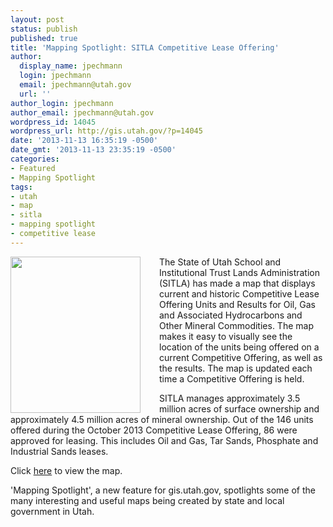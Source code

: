 ```yaml
---
layout: post
status: publish
published: true
title: 'Mapping Spotlight: SITLA Competitive Lease Offering'
author:
  display_name: jpechmann
  login: jpechmann
  email: jpechmann@utah.gov
  url: ''
author_login: jpechmann
author_email: jpechmann@utah.gov
wordpress_id: 14045
wordpress_url: http://gis.utah.gov/?p=14045
date: '2013-11-13 16:35:19 -0500'
date_gmt: '2013-11-13 23:35:19 -0500'
categories:
- Featured
- Mapping Spotlight
tags:
- utah
- map
- sitla
- mapping spotlight
- competitive lease
---
```

<p><a href="http://gis.utah.gov/wp-content/uploads/SITLALeases-246x300.png"><img src="http://gis.utah.gov/wp-content/uploads/SITLALeases-246x300.png" style="margin-right:30px" width="208" height="250" align="left" /></a> The State of Utah School and Institutional Trust Lands Administration (SITLA) has made a map that displays current and historic Competitive Lease Offering Units and Results for Oil, Gas and Associated Hydrocarbons and Other Mineral Commodities. The map makes it easy to visually see the location of the units being offered on a current Competitive Offering, as well as the results.  The map is updated each time a Competitive Offering is held.</p>
<p>SITLA manages approximately 3.5 million acres of surface ownership and approximately 4.5 million acres of mineral ownership. Out of the 146 units offered during the October 2013 Competitive Lease Offering, 86 were approved for leasing.  This includes Oil and Gas, Tar Sands, Phosphate and Industrial Sands leases. </p>
<p>Click <a href="http://tlamap.trustlands.utah.gov/mineralofferingunits/">here</a> to view the map.</p>
<p>'Mapping Spotlight', a new feature for gis.utah.gov, spotlights some of the many interesting and useful maps being created by state and local government in Utah.</p>
